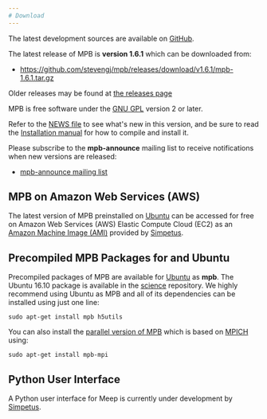 ```yaml
---
# Download
---
```


The latest development sources are available on [GitHub](https://github.com/stevengj/mpb).

The latest release of MPB is **version 1.6.1** which can be downloaded from:

- <https://github.com/stevengj/mpb/releases/download/v1.6.1/mpb-1.6.1.tar.gz>

Older releases may be found at [the releases page](https://github.com/stevengj/mpb/releases)

MPB is free software under the [GNU GPL](License_and_Copyright.md) version 2 or later.

Refer to the [NEWS file](https://github.com/stevengj/mpb/blob/master/NEWS.md) to see what's new in this version, and be sure to read the [Installation manual](Installation.md) for how to compile and install it.

Please subscribe to the **mpb-announce** mailing list to receive notifications when new versions are released:

-   [mpb-announce mailing list](http://ab-initio.mit.edu/cgi-bin/mailman/listinfo/mpb-announce)

MPB on Amazon Web Services (AWS)
---------------------------------

The latest version of MPB preinstalled on [Ubuntu](https://en.wikipedia.org/wiki/Ubuntu) can be accessed for free on Amazon Web Services (AWS) Elastic Compute Cloud (EC2) as an [Amazon Machine Image (AMI)](https://aws.amazon.com/marketplace/pp/B01KHWH0AS) provided by [Simpetus](http://www.simpetuscloud.com/launchsims.html).

Precompiled MPB Packages for and Ubuntu
---------------------------------------

Precompiled packages of MPB are available for [Ubuntu](https://en.wikipedia.org/wiki/Ubuntu) as **mpb**. The Ubuntu 16.10 package is available in the [science](https://packages.ubuntu.com/yakkety/mpb) repository. We highly recommend using Ubuntu as MPB and all of its dependencies can be installed using just one line:

```
sudo apt-get install mpb h5utils
```

You can also install the [parallel version of MPB](https://packages.ubuntu.com/trusty/science/mpb-mpi) which is based on [MPICH](https://www.mpich.org/) using:

```
sudo apt-get install mpb-mpi
```

Python User Interface
----------------

A Python user interface for Meep is currently under development by [Simpetus](http://www.simpetuscloud.com).